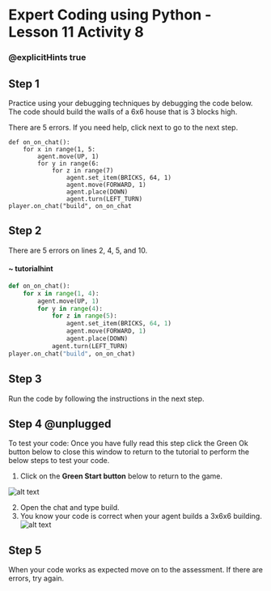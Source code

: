 # Expert Coding using Python - Lesson 11 Activity 8
### @explicitHints true

## Step 1

Practice using your debugging techniques by debugging the code below. The code should build the walls of a 6x6 house that is 3 blocks high. 

There are 5 errors.  If you need help, click next to go to the next step. 

```template
def on_on_chat():
    for x in range(1, 5:
        agent.move(UP, 1)
        for y in range(6:
            for z in range(7)
                agent.set_item(BRICKS, 64, 1)
                agent.move(FORWARD, 1)
                agent.place(DOWN)
                agent.turn(LEFT_TURN)
player.on_chat("build", on_on_chat

```

## Step 2

There are 5 errors on lines 2, 4, 5, and 10. 


#### ~ tutorialhint
```python 
def on_on_chat():
    for x in range(1, 4):
        agent.move(UP, 1)
        for y in range(4):
            for z in range(5):
                agent.set_item(BRICKS, 64, 1)
                agent.move(FORWARD, 1)
                agent.place(DOWN)
            agent.turn(LEFT_TURN)
player.on_chat("build", on_on_chat)

```

## Step 3

Run the code by following the instructions in the next step.

## Step 4 @unplugged

To test your code:
Once you have fully read this step click the Green Ok button below to close this window to return to the tutorial to perform the below steps to test your code.

1. Click on the **Green Start button** below to return to the game.

  

![alt text](https://expertjs.codingcredentials.com/Lesson1/1.1/1.JPG?raw=true  "Start")

2. Open the chat and type build.
3. You know your code is correct when your agent builds a 3x6x6 building. 
![alt text](https://expertjs.codingcredentials.com/Lesson11/11.1/11.2.2.png?raw=true  "code")

## Step 5

When your code works as expected move on to the assessment.
If there are errors, try again. 